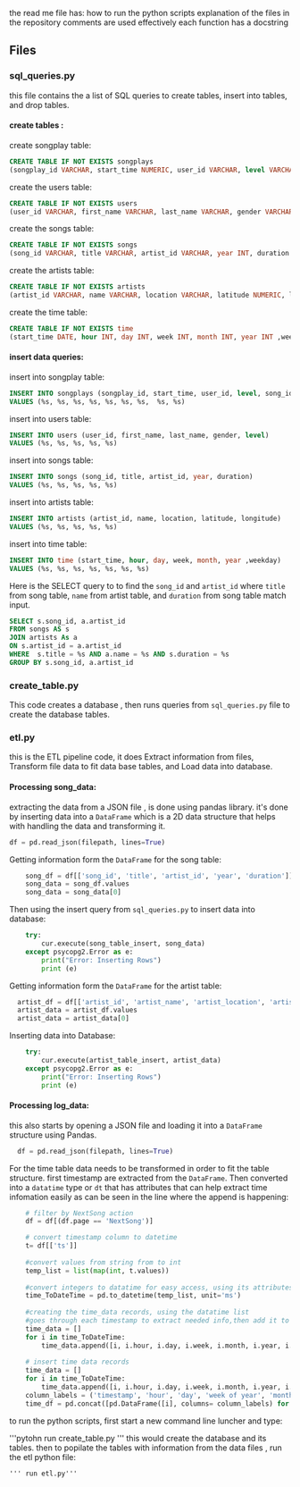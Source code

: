 the read me file has:
how to run the python scripts 
explanation of the files in the repository 
comments are used effectively 
each function has a docstring 


## Files
### sql_queries.py 
this file contains the a list of SQL queries to create tables, insert into tables, and drop tables. 
#### create tables : 
create songplay table:
```sql
CREATE TABLE IF NOT EXISTS songplays 
(songplay_id VARCHAR, start_time NUMERIC, user_id VARCHAR, level VARCHAR, song_id VARCHAR, artist_id VARCHAR, session_id VARCHAR,  location VARCHAR, user_agent VARCHAR);
```
create the users table:
```sql
CREATE TABLE IF NOT EXISTS users 
(user_id VARCHAR, first_name VARCHAR, last_name VARCHAR, gender VARCHAR, level VARCHAR)
```
create the songs table:
```sql
CREATE TABLE IF NOT EXISTS songs 
(song_id VARCHAR, title VARCHAR, artist_id VARCHAR, year INT, duration NUMERIC)
```
create the artists table:
```sql
CREATE TABLE IF NOT EXISTS artists 
(artist_id VARCHAR, name VARCHAR, location VARCHAR, latitude NUMERIC, longitude NUMERIC)
```
create the time table:
```sql
CREATE TABLE IF NOT EXISTS time 
(start_time DATE, hour INT, day INT, week INT, month INT, year INT ,weekday int)
```
#### insert data queries:
insert into songplay table:
```sql
INSERT INTO songplays (songplay_id, start_time, user_id, level, song_id, artist_id, session_id,  location, user_agent) 
VALUES (%s, %s, %s, %s, %s, %s, %s,  %s, %s)
```
insert into users table:
```sql
INSERT INTO users (user_id, first_name, last_name, gender, level)
VALUES (%s, %s, %s, %s, %s)
```
insert into songs table:
```sql
INSERT INTO songs (song_id, title, artist_id, year, duration)
VALUES (%s, %s, %s, %s, %s)
```
insert into artists table:
```sql
INSERT INTO artists (artist_id, name, location, latitude, longitude)
VALUES (%s, %s, %s, %s, %s)
```
insert into time table:
```sql
INSERT INTO time (start_time, hour, day, week, month, year ,weekday)
VALUES (%s, %s, %s, %s, %s, %s, %s)
```
Here is the  SELECT query to to find the `song_id` and `artist_id` where `title` from song table, `name` from artist table, and `duration` from song table match input. 
```sql
SELECT s.song_id, a.artist_id
FROM songs AS s
JOIN artists As a
ON s.artist_id = a.artist_id
WHERE  s.title = %s AND a.name = %s AND s.duration = %s
GROUP BY s.song_id, a.artist_id 
```

### create_table.py
This code creates a database , then runs queries from `sql_queries.py` file to create the database tables.

### etl.py 
this is the ETL pipeline code, it does Extract information from files, Transform file data to fit data base tables, and Load data into database. 
####  Processing song_data:
extracting the data from a JSON file , is done using pandas library. it's done by inserting data into a `DataFrame` which is a 2D data structure that helps with handling the data and transforming it.   
```python
df = pd.read_json(filepath, lines=True)
```
Getting information form the `DataFrame` for the song table: 
```python
    song_df = df[['song_id', 'title', 'artist_id', 'year', 'duration']]
    song_data = song_df.values
    song_data = song_data[0]
```
Then using the insert query from `sql_queries.py` to insert data into database:
```python
    try:
        cur.execute(song_table_insert, song_data)
    except psycopg2.Error as e:
        print("Error: Inserting Rows")
        print (e)
```
Getting information form the `DataFrame` for the artist table: 
```python
  artist_df = df[['artist_id', 'artist_name', 'artist_location', 'artist_latitude', 'artist_longitude']]
  artist_data = artist_df.values
  artist_data = artist_data[0]
```
Inserting data into Database:
```python
    try:
        cur.execute(artist_table_insert, artist_data)
    except psycopg2.Error as e:
        print("Error: Inserting Rows")
        print (e)
```
#### Processing log_data:
this also starts by opening a JSON file and loading it into a `DataFrame` structure using Pandas.
```python
  df = pd.read_json(filepath, lines=True)
```
For the time table data needs to be transformed in order to fit the table structure. first timestamp are extracted from the `DataFrame`. Then converted into a `datatime` type or  `dt` that has attributes that can help extract time infomation easily as can be seen in the line where the append is happening: 
```python
    # filter by NextSong action
    df = df[(df.page == 'NextSong')]

    # convert timestamp column to datetime
    t= df[['ts']] 
    
    #convert values from string from to int
    temp_list = list(map(int, t.values)) 
    
    #convert integers to datatime for easy access, using its attributes 
    time_ToDateTime = pd.to_datetime(temp_list, unit='ms')
    
    #creating the time_data records, using the datatime list 
    #goes through each timestamp to extract needed info,then add it to time_data. 
    time_data = []
    for i in time_ToDateTime:
        time_data.append([i, i.hour, i.day, i.week, i.month, i.year, i.dayofweek ])
    
    # insert time data records
    time_data = []
    for i in time_ToDateTime:
        time_data.append([i, i.hour, i.day, i.week, i.month, i.year, i.dayofweek ])
    column_labels = ('timestamp', 'hour', 'day', 'week of year', 'month', 'year', 'weekday')
    time_df = pd.concat([pd.DataFrame([i], columns= column_labels) for i in time_data], ignore_index=True)
```





to run the python scripts, first start a new command line luncher and type:

'''pytohn 
    run create_table.py
'''
this would create the database and its tables.
then to popilate the tables with information from the data files , run the etl python file:
    
    ''' run etl.py'''
    


